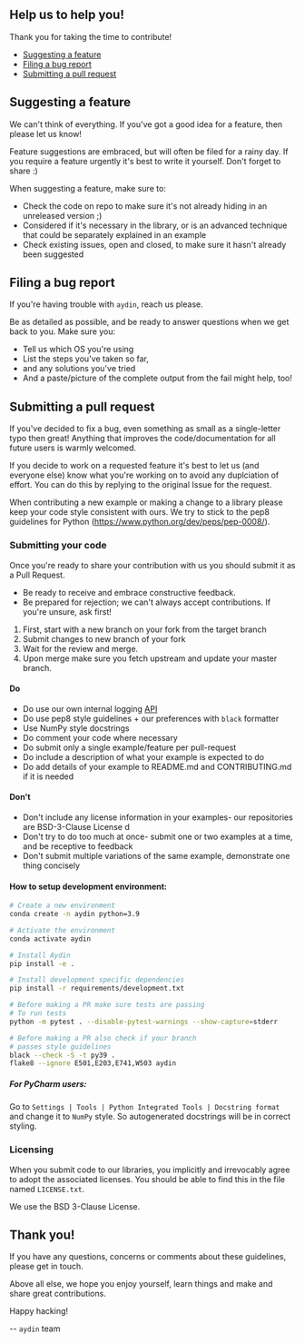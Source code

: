 ## Help us to help you!

Thank you for taking the time to contribute!

* [Suggesting a feature](#suggesting-a-feature)
* [Filing a bug report](#filing-a-bug-report)
* [Submitting a pull request](#submitting-a-pull-request)

## Suggesting a feature

We can't think of everything. If you've got a good idea for a feature, then please let us know!

Feature suggestions are embraced, but will often be filed for a rainy day. If you require a feature urgently it's best to write it yourself. Don't forget to share :)

When suggesting a feature, make sure to:

* Check the code on repo to make sure it's not already hiding in an unreleased version ;)
* Considered if it's necessary in the library, or is an advanced technique that could be separately explained in an example
* Check existing issues, open and closed, to make sure it hasn't already been suggested

## Filing a bug report

If you're having trouble with `aydin`, reach us please.

Be as detailed as possible, and be ready to answer questions when we get back to you. Make sure you:

* Tell us which OS you're using
* List the steps you've taken so far,
* and any solutions you've tried
* And a paste/picture of the complete output from the fail might help, too!

## Submitting a pull request

If you've decided to fix a bug, even something as small as a single-letter typo then great! Anything that improves the code/documentation for all future users is warmly welcomed.

If you decide to work on a  requested feature it's best to let us (and everyone else) know what you're working on to avoid any duplciation of effort. You can do this by replying to the original Issue for the request.

When contributing a new example or making a change to a library please keep your code style consistent with ours. We try to stick to the pep8 guidelines for Python (https://www.python.org/dev/peps/pep-0008/).

### Submitting your code

Once you're ready to share your contribution with us you should submit it as a Pull Request.

* Be ready to receive and embrace constructive feedback.
* Be prepared for rejection; we can't always accept contributions. If you're unsure, ask first!

1. First, start with a new branch on your fork from the target branch
2. Submit changes to new branch of your fork
3. Wait for the review and merge.
4. Upon merge make sure you fetch upstream and update your master branch.

#### Do

* Do use our own internal logging [API](https://github.com/royerlab/aydin/blob/master/aydin/util/log/log.py)
* Do use pep8 style guidelines + our preferences with `black` formatter
* Use NumPy style docstrings
* Do comment your code where necessary
* Do submit only a single example/feature per pull-request
* Do include a description of what your example is expected to do
* Do add details of your example to README.md and CONTRIBUTING.md if it is needed

#### Don't

* Don't include any license information in your examples- our repositories are BSD-3-Clause License d
* Don't try to do too much at once- submit one or two examples at a time, and be receptive to feedback
* Don't submit multiple variations of the same example, demonstrate one thing concisely

#### How to setup development environment:

```bash
# Create a new environment
conda create -n aydin python=3.9

# Activate the environment
conda activate aydin

# Install Aydin
pip install -e .

# Install development specific dependencies
pip install -r requirements/development.txt

# Before making a PR make sure tests are passing
# To run tests
python -m pytest . --disable-pytest-warnings --show-capture=stderr

# Before making a PR also check if your branch
# passes style guidelines
black --check -S -t py39 .
flake8 --ignore E501,E203,E741,W503 aydin
```

##### For PyCharm users:

Go to `Settings | Tools | Python Integrated Tools | Docstring format`
and change it to `NumPy` style. So autogenerated docstrings will be 
in correct styling.


### Licensing

When you submit code to our libraries, you implicitly and irrevocably agree to adopt the associated licenses. 
You should be able to find this in the file named `LICENSE.txt`.

We use the BSD 3-Clause License.

## Thank you!

If you have any questions, concerns or comments about these guidelines, please get in touch.

Above all else, we hope you enjoy yourself, learn things and make and share great contributions.

Happy hacking!

-- `aydin` team
